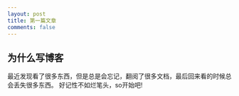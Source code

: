 ```yaml
---
layout: post
title: 第一篇文章
comments: false
---
```



## 为什么写博客

最近发现看了很多东西，但是总是会忘记，翻阅了很多文档，最后回来看的时候总会丢失很多东西。
好记性不如烂笔头，so开始吧!

